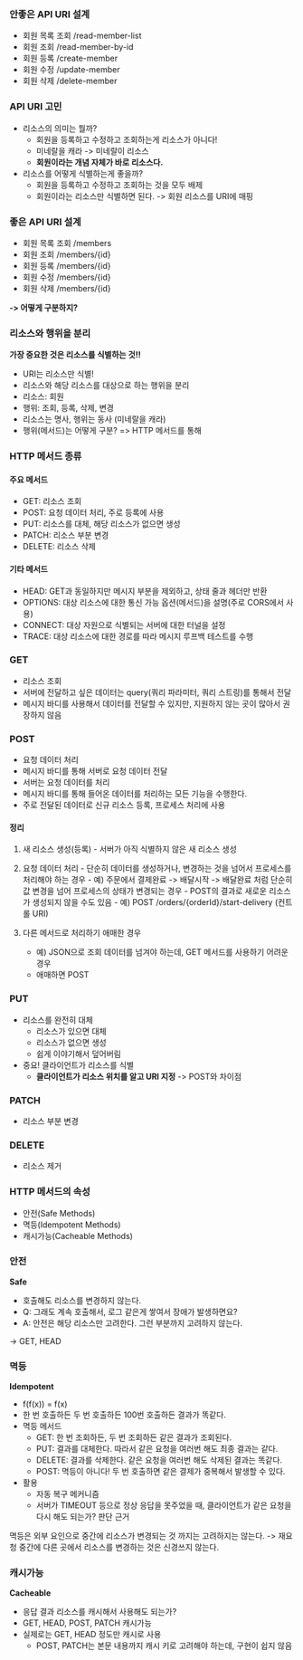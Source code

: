 ### 안좋은 API URI 설계

-   회원 목록 조회 /read-member-list
-   회원 조회 /read-member-by-id
-   회원 등록 /create-member
-   회원 수정 /update-member
-   회원 삭제 /delete-member

### API URI 고민

-   리소스의 의미는 뭘까?
    -   회원을 등록하고 수정하고 조회하는게 리소스가 아니다!
    -   미네랄을 캐라 -> 미네랄이 리소스
    -   **회원이라는 개념 자체가 바로 리소스다.**
-   리소스를 어떻게 식별하는게 좋을까?
    -   회원을 등록하고 수정하고 조회하는 것을 모두 배제
    -   회원이라는 리소스만 식별하면 된다. -> 회원 리소스를 URI에 매핑

### 좋은 API URI 설계

-   회원 목록 조회 /members
-   회원 조회 /members/{id}
-   회원 등록 /members/{id}
-   회원 수정 /members/{id}
-   회원 삭제 /members/{id}

**\-> 어떻게 구분하지?**

### 리소스와 행위을 분리

**가장 중요한 것은 리소스를 식별하는 것!!**

-   URI는 리소스만 식별!
-   리소스와 해당 리소스를 대상으로 하는 행위을 분리
-   리소스: 회원
-   행위: 조회, 등록, 삭제, 변경
-   리소스는 명사, 행위는 동사 (미네랄을 캐라)
-   행위(메서드)는 어떻게 구분? => HTTP 메서드를 통해

### HTTP 메서드 종류

#### 주요 메서드

-   GET: 리소스 조회
-   POST: 요청 데이터 처리, 주로 등록에 사용
-   PUT: 리소스를 대체, 해당 리소스가 없으면 생성
-   PATCH: 리소스 부분 변경
-   DELETE: 리소스 삭제

#### 기타 메서드

-   HEAD: GET과 동일하지만 메시지 부분을 제외하고, 상태 줄과 헤더만 반환
-   OPTIONS: 대상 리소스에 대한 통신 가능 옵션(메서드)을 설명(주로 CORS에서 사용)
-   CONNECT: 대상 자원으로 식별되는 서버에 대한 터널을 설정
-   TRACE: 대상 리소스에 대한 경로를 따라 메시지 루프백 테스트를 수행

### GET

-   리소스 조회
-   서버에 전달하고 싶은 데이터는 query(쿼리 파라미터, 쿼리 스트링)를 통해서 전달
-   메시지 바디를 사용해서 데이터를 전달할 수 있지만, 지원하지 않는 곳이 많아서 권장하지 않음

### POST

-   요청 데이터 처리
-   메시지 바디를 통해 서버로 요청 데이터 전달
-   서버는 요청 데이터를 처리
-   메시지 바디를 통해 들어온 데이터를 처리하는 모든 기능을 수행한다.
-   주로 전달된 데이터로 신규 리소스 등록, 프로세스 처리에 사용

#### 정리

1.  새 리소스 생성(등록)
        -   서버가 아직 식별하지 않은 새 리소스 생성
2.  요청 데이터 처리
        -   단순히 데이터를 생성하거나, 변경하는 것을 넘어서 프로세스를 처리해야 하는 경우
        -   예) 주문에서 결제완료 -> 배달시작 -> 배달완료 처럼 단순히 값 변경을 넘어 프로세스의 상태가 변경되는 경우
        -   POST의 결과로 새로운 리소스가 생성되지 않을 수도 있음
        -   예) POST /orders/{orderId}/start-delivery (컨트롤 URI)
3.  다른 메서드로 처리하기 애매한 경우
    
    -   예) JSON으로 조회 데이터를 넘겨야 하는데, GET 메서드를 사용하기 어려운 경우
    -   애매하면 POST

### PUT

-   리소스를 완전히 대체
    -   리소스가 있으면 대체
    -   리소스가 없으면 생성
    -   쉽게 이야기해서 덮어버림
-   중요! 클라이언트가 리소스를 식별
    -   **클라이언트가 리소스 위치를 알고 URI 지정** -> POST와 차이점

### PATCH

-   리소스 부분 변경

### DELETE

-   리소스 제거

### HTTP 메서드의 속성

-   안전(Safe Methods)
-   멱등(Idempotent Methods)
-   캐시가능(Cacheable Methods)

### 안전

**Safe**

-   호출해도 리소스를 변경하지 않는다.
-   Q: 그래도 계속 호출해서, 로그 같은게 쌓여서 장애가 발생하면요?
-   A: 안전은 해당 리소스만 고려한다. 그런 부분까지 고려하지 않는다.

\-> GET, HEAD

### 멱등

**Idempotent**

-   f(f(x)) = f(x)
-   한 번 호출하든 두 번 호출하든 100번 호출하든 결과가 똑같다.
-   멱등 메서드
    -   GET: 한 번 조회하든, 두 번 조회하든 같은 결과가 조회된다.
    -   PUT: 결과를 대체한다. 따라서 같은 요청을 여러번 해도 최종 결과는 같다.
    -   DELETE: 결과를 삭제한다. 같은 요청을 여러번 해도 삭제된 결과는 똑같다.
    -   POST: 멱등이 아니다! 두 번 호출하면 같은 결제가 중복해서 발생할 수 있다.
-   활용
    -   자동 복구 메커니즘
    -   서버가 TIMEOUT 등으로 정상 응답을 못주었을 때, 클라이언트가 같은 요청을 다시 해도 되는가? 판단 근거

멱등은 외부 요인으로 중간에 리소스가 변경되는 것 까지는 고려하지는 않는다. -> 재요청 중간에 다른 곳에서 리소스를 변경하는 것은 신경쓰지 않는다.

### 캐시가능

**Cacheable**

-   응답 결과 리소스를 캐시해서 사용해도 되는가?
-   GET, HEAD, POST, PATCH 캐시가능
-   실제로는 GET, HEAD 정도만 캐시로 사용
    -   POST, PATCH는 본문 내용까지 캐시 키로 고려해야 하는데, 구현이 쉽지 않음
